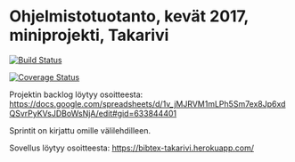 # Ohjelmistotuotanto, kevät 2017, miniprojekti, Takarivi

[![Build Status](https://travis-ci.org/nullkaaryle/ohtu-miniprojekti-takarivi.svg?branch=master)](https://travis-ci.org/nullkaaryle/ohtu-miniprojekti-takarivi)


[![Coverage Status](http://coveralls.io/repos/github/nullkaaryle/ohtu-miniprojekti-takarivi/badge.svg?branch=master)](https://coveralls.io/github/nullkaaryle/ohtu-miniprojekti-takarivi?branch=master)

Projektin backlog löytyy osoitteesta: https://docs.google.com/spreadsheets/d/1v_jMJRVM1mLPh5Sm7ex8Jp6xdQSvrPyKVsJDBoWsNjA/edit#gid=633844401
 
Sprintit on kirjattu omille välilehdilleen.

Sovellus löytyy osoitteesta: https://bibtex-takarivi.herokuapp.com/
